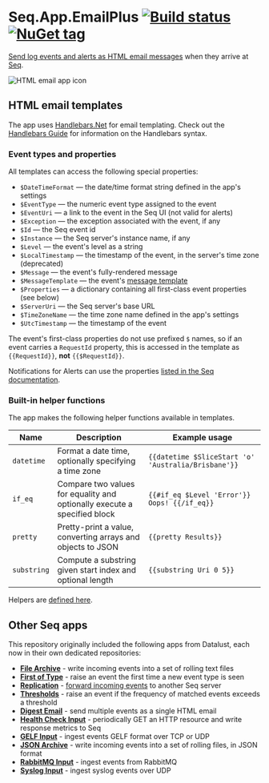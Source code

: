 # Seq.App.EmailPlus [![Build status](https://ci.appveyor.com/api/projects/status/k03t9s0ubtylqixi?svg=true)](https://ci.appveyor.com/project/datalust/seq-app-htmlemail) [![NuGet tag](https://img.shields.io/badge/nuget-seq--app-blue.svg)](https://www.nuget.org/packages?q=seq-app)

[Send log events and alerts as HTML email messages](https://docs.datalust.co/docs/formatting-html-email) when they arrive at [Seq](https://datalust.co/seq).

![HTML email app icon](https://raw.githubusercontent.com/datalust/seq-app-htmlemail/dev/asset/seq-app-email-plus.png)

## HTML email templates

The app uses [Handlebars.Net](https://github.com/rexm/Handlebars.Net) for email templating. Check out the [Handlebars Guide](https://handlebarsjs.com/guide/) for information on the Handlebars syntax.

### Event types and properties

All templates can access the following special properties:

 * `$DateTimeFormat` &mdash; the date/time format string defined in the app's settings
 * `$EventType` &mdash; the numeric event type assigned to the event
 * `$EventUri` &mdash; a link to the event in the Seq UI (not valid for alerts)
 * `$Exception` &mdash; the exception associated with the event, if any
 * `$Id` &mdash; the Seq event id
 * `$Instance` &mdash; the Seq server's instance name, if any
 * `$Level` &mdash; the event's level as a string
 * `$LocalTimestamp` &mdash; the timestamp of the event, in the server's time zone (deprecated)
 * `$Message` &mdash; the event's fully-rendered message
 * `$MessageTemplate` &mdash; the event's [message template](https://messagetemplates.org)
 * `$Properties` &mdash; a dictionary containing all first-class event properties (see below)
 * `$ServerUri` &mdash; the Seq server's base URL
 * `$TimeZoneName` &mdash; the time zone name defined in the app's settings
 * `$UtcTimestamp` &mdash; the timestamp of the event

The event's first-class properties do not use prefixed `$` names, so if an event carries a `RequestId` property, this is accessed in the template as `{{RequestId}}`, **not** `{{$RequestId}}`.

Notifications for Alerts can use the properties [listed in the Seq documentation](https://docs.datalust.co/docs/alert-properties).

### Built-in helper functions

The app makes the following helper functions available in templates.

| Name | Description | Example usage |
| --- | --- | --- |
| `datetime` | Format a date time, optionally specifying a time zone | `{{datetime $SliceStart 'o' 'Australia/Brisbane'}}` |
| `if_eq` | Compare two values for equality and optionally execute a specified block | `{{#if_eq $Level 'Error'}} Oops! {{/if_eq}}` |
| `pretty` | Pretty-print a value, converting arrays and objects to JSON | `{{pretty Results}}` |
| `substring` | Compute a substring given start index and optional length | `{{substring Uri 0 5}}` |

Helpers are [defined here](https://github.com/datalust/seq-app-htmlemail/blob/dev/src/Seq.App.EmailPlus/HandlebarsHelpers.cs).

## Other Seq apps

This repository originally included the following apps from Datalust, each now in their own dedicated repositories:

 * **[File Archive](https://github.com/datalust/seq-app-filearchive)** - write incoming events into a set of rolling text files
 * **[First of Type](https://github.com/datalust/seq-app-firstoftype)** - raise an event the first time a new event type is seen
 * **[Replication](https://github.com/datalust/seq-app-replication)** - [forward incoming events](https://docs.datalust.co/docs/event-forwarding) to another Seq server
 * **[Thresholds](https://github.com/datalust/seq-app-thresholds)** - raise an event if the frequency of matched events exceeds a threshold
 * **[Digest Email](https://github.com/datalust/seq-app-digestemail)** - send multiple events as a single HTML email
 * **[Health Check Input](https://github.com/datalust/seq-input-healthcheck)** - periodically GET an HTTP resource and write response metrics to Seq
 * **[GELF Input](https://github.com/datalust/sqelf)** - ingest events GELF format over TCP or UDP
 * **[JSON Archive](https://github.com/datalust/seq-app-jsonarchive)** - write incoming events into a set of rolling files, in JSON format 
 * **[RabbitMQ Input](https://github.com/datalust/seq-input-rabbitmq)** - ingest events from RabbitMQ
 * **[Syslog Input](https://github.com/datalust/squiflog)** - ingest syslog events over UDP
